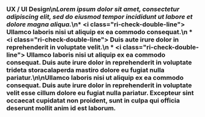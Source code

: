 ### UX / UI Design\n*Lorem ipsum dolor sit amet, consectetur adipiscing elit, sed do eiusmod tempor incididunt ut labore et dolore magna aliqua.*\n* <i class=\"ri-check-double-line\"></i> Ullamco laboris nisi ut aliquip ex ea commodo consequat.\n * <i class=\"ri-check-double-line\"></i> Duis aute irure dolor in reprehenderit in voluptate velit.\n * <i class=\"ri-check-double-line\"></i> Ullamco laboris nisi ut aliquip ex ea commodo consequat. Duis aute irure dolor in reprehenderit in voluptate trideta storacalaperda mastiro dolore eu fugiat nulla pariatur.\n\nUllamco laboris nisi ut aliquip ex ea commodo consequat. Duis aute irure dolor in reprehenderit in voluptate velit esse cillum dolore eu fugiat nulla pariatur. Excepteur sint occaecat cupidatat non proident, sunt in culpa qui officia deserunt mollit anim id est laborum.